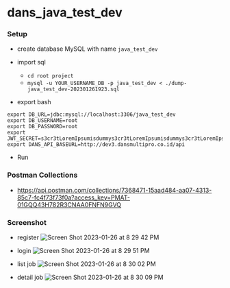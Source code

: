# dans_java_test_dev

### Setup
- create database MySQL with name `java_test_dev`
- import sql
  - `cd root project`
  - `mysql -u YOUR_USERNAME_DB -p java_test_dev < ./dump-java_test_dev-202301261923.sql`

- export bash
```
export DB_URL=jdbc:mysql://localhost:3306/java_test_dev
export DB_USERNAME=root
export DB_PASSWORD=root
export JWT_SECRET=s3cr3tLoremIpsumisdummys3cr3tLoremIpsumisdummys3cr3tLoremIpsumisdummys3cr3tLoremIpsumisdummys3cr3tLoremIpsumisdummy
export DANS_API_BASEURL=http://dev3.dansmultipro.co.id/api
```

- Run

### Postman Collections
- https://api.postman.com/collections/7368471-15aad484-aa07-4313-85c7-fc4f73f73f0a?access_key=PMAT-01GQQ43H782R3CNAA0FNFN9GVQ

### Screenshot

- register
![Screen Shot 2023-01-26 at 8 29 42 PM](https://user-images.githubusercontent.com/58647636/214848074-9231f2aa-1802-42d4-8f15-ef5ede0eb1ed.png)

- login
![Screen Shot 2023-01-26 at 8 29 51 PM](https://user-images.githubusercontent.com/58647636/214848084-bbd429db-dfa6-4abc-bf7a-82e917a360cf.png)

- list job
![Screen Shot 2023-01-26 at 8 30 02 PM](https://user-images.githubusercontent.com/58647636/214848096-3fe3cd37-4ae1-4133-af30-1071c959e2d6.png)

- detail job
![Screen Shot 2023-01-26 at 8 30 09 PM](https://user-images.githubusercontent.com/58647636/214848105-ae10bd32-c705-4899-9a07-a5049cd106c7.png)
